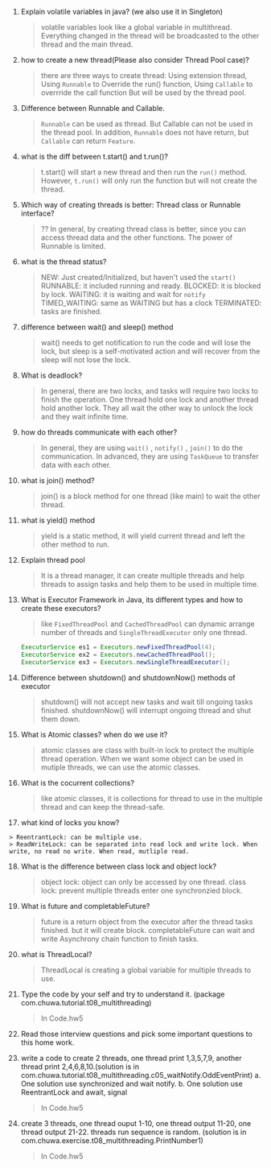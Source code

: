 1.  Explain volatile variables in java? (we also use it in Singleton)

    > volatile variables look like a global variable in multithread. Everything changed in the thread will be broadcasted to the other thread and the main thread. 

2.  how to create a new thread(Please also consider Thread Pool case)?

    > there are three ways to create thread: Using extension thread, Using `Runnable` to Override the run() function, Using `Callable` to overrride the call function But will be used by the thread pool. 

3.  Difference between Runnable and Callable. 

    > `Runnable` can be used as thread. But Callable can not be used in the thread pool. In addition, `Runnable` does not have return, but `Callable` can return `Feature`. 

4.  what is the diff between t.start() and t.run()? 

    > t.start() will start a new thread and then run the `run()` method. However, `t.run()` will only run the function but will not create the thread. 

5.  Which way of creating threads is better: Thread class or Runnable interface?

    > ?? In general, by creating thread class is better, since you can access thread data and the other functions. The power of Runnable is limited. 

6.  what is the thread status?

    > NEW: Just created/Initialized, but haven't used the `start()`
    > RUNNABLE: it included running and ready. 
    > BLOCKED: it is blocked by lock. 
    > WAITING: it is waiting and wait for `notify`
    > TIMED_WAITING: same as WAITING but has a clock 
    > TERMINATED: tasks are finished. 

7. difference between wait() and sleep() method

    > wait() needs to get notification to run the code and will lose the lock, but sleep is a self-motivated action and will recover from the sleep will not lose the lock. 

8.  What is deadlock?

    > In general, there are two locks, and tasks will require two locks to finish the operation. One thread hold one lock and another thread hold another lock. They all wait the other way to unlock the lock and they wait infinite time.

9.  how do threads communicate with each other?

    > In general, they are using `wait()` , `notify()` , `join()` to do the communication. 
    > In advanced, they are using `TaskQueue` to transfer data with each other. 

10. what is join() method?

    > join() is a block method for one thread (like main) to wait the other thread. 

11. what is yield() method

    > yield is a static method, it will yield current thread and left the other method to run. 

12. Explain thread pool

    > It is a thread manager, it can create multiple threads and help threads to assign tasks and help them to be used in multiple time. 

13. What is Executor Framework in Java, its different types and how to create these executors?

    > like `FixedThreadPool` and `CachedThreadPool` can dynamic arrange number of threads and `SingleThreadExecutor` only one thread. 
    ``` Java 
    ExecutorService es1 = Executors.newFixedThreadPool(4); 
    ExecutorService ex2 = Executors.newCachedThreadPool(); 
    ExecutorService ex3 = Executors.newSingleThreadExecutor(); 
    ```

14. Difference between shutdown() and shutdownNow() methods of executor 

    > shutdown() will not accept new tasks and wait till ongoing tasks finished. 
    > shutdownNow() will interrupt ongoing thread and shut them down. 

15. What is Atomic classes? when do we use it?

    > atomic classes are class with built-in lock to protect the multiple thread operation. When we want some object can be used in mutiple threads, we can use the atomic classes. 

16. What is the cocurrent collections?

    > like atomic classes, it is collections for thread to use in the multiple thread and can keep the thread-safe. 

17.  what kind of locks you know? 

    > ReentrantLock: can be multiple use. 
    > ReadWriteLock: can be separated into read lock and write lock. When write, no read no write. When read, mutliple read. 

18. What is the difference between class lock and object lock?
    
    > object lock: object can only be accessed by one thread. 
    > class lock: prevent multiple threads enter one synchronzied block. 

19. What is future and completableFuture?

    > future is a return object from the executor after the thread tasks finished. but it will create block. 
    > completableFuture can wait and write Asynchrony chain function to finish tasks. 

20. what is ThreadLocal?

    > ThreadLocal is creating a global variable for multiple threads to use. 

21. Type the code by your self and try to understand it. (package com.chuwa.tutorial.t08_multithreading)

    > In Code.hw5

22. Read those interview questions and pick some important questions to this home work.
23. write a code to create 2 threads, one thread print 1,3,5,7,9, another thread print 2,4,6,8,10.(solution is in com.chuwa.tutorial.t08_multithreading.c05_waitNotify.OddEventPrint)
    a. One solution use synchronized and wait notify. 
    b. One solution use ReentrantLock and await, signal 

    > In Code.hw5

24. create 3 threads, one thread ouput 1-10, one thread output 11-20, one thread output 21-22. threads run sequence is random. (solution is in com.chuwa.exercise.t08_multithreading.PrintNumber1)

    > In Code.hw5